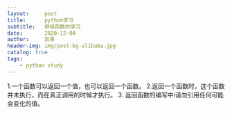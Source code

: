 ```yaml
---
layout:     post
title:      python学习
subtitle:   继续函数的学习
date:       2020-12-04
author:     凯哥
header-img: img/post-bg-alibaba.jpg
catalog: true
tags:
    - python study
---
```


1.一个函数可以返回一个值，也可以返回一个函数。
2.返回一个函数时，这个函数并未执行，而在真正调用的时候才执行。
3. 返回函数的编写中i请勿引用任何可能会变化的值。
